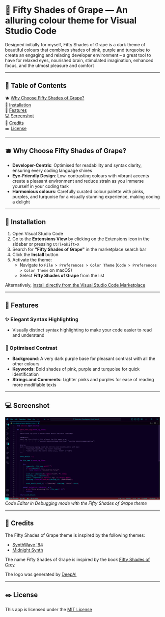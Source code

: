 # 🍇 Fifty Shades of Grape — An alluring colour theme for Visual Studio Code

Designed initially for myself, Fifty Shades of Grape is a dark theme of beautiful colours that combines shades of pink, purple and turquoise to create an engaging and relaxing developer environment – a great tool to have for relaxed eyes, nourished brain, stimulated imagination, enhanced focus, and the utmost pleasure and comfort

---

## 📜 Table of Contents

🫐 [ Why Choose Fifty Shades of Grape?](#why-choose-fifty-shades-of-grape)  
🔧 [Installation](#installation)  
🍓 [Features](#features)  
💻 [Screenshot](#screenshot)  
👏 [Credits](#credits)  
✒️ [License](#license)

---

## 🫐 Why Choose Fifty Shades of Grape?

- **Developer-Centric**: Optimised for readability and syntax clarity, ensuring every coding language shines
- **Eye-Friendly Design**: Low-contrasting colours with vibrant accents create a pleasant environment and reduce strain as you immerse yourself in your coding task
- **Harmonious colours**: Carefully curated colour palette with pinks, purples, and turquoise for a visually stunning experience, making coding a delight

---

## 🔧 Installation

1. Open Visual Studio Code
2. Go to the **Extensions View** by clicking on the Extensions icon in the sidebar or pressing `Ctrl+Shift+X`
3. Search for **"Fifty Shades of Grape"** in the marketplace search bar
4. Click the **Install** button
5. Activate the theme:
   - Navigate to `File > Preferences > Color Theme` (`Code > Preferences > Color Theme` on macOS)
   - Select **Fifty Shades of Grape** from the list

Alternatively, [install directly from the Visual Studio Code Marketplace](https://marketplace.visualstudio.com/)

---

## 🍓 Features

### ✨ Elegant Syntax Highlighting
* Visually distinct syntax highlighting to make your code easier to read and understand

### 🎨 Optimised Contrast
- **Background**: A very dark purple base for pleasant contrast with all the other colours 
- **Keywords**: Bold shades of pink, purple and turquoise for quick identification
- **Strings and Comments**: Lighter pinks and purples for ease of reading more modifiable texts

---

## 💻 Screenshot

![Screenshot of code editor in Debugging mode with the Fifty Shades of Grape theme in use](https://raw.githubusercontent.com/ChenYefet/fifty-shades-of-grape/refs/heads/master/images/readme_screenshot.png)
*Code Editor in Debugging mode with the Fifty Shades of Grape theme*

---

## 👏 Credits

The Fifty Shades of Grape theme is inspired by the following themes:
* [SynthWave '84](https://marketplace.visualstudio.com/items?itemName=RobbOwen.synthwave-vscode)
* [Midnight Synth](https://marketplace.visualstudio.com/items?itemName=ekelley.midnight-synth)

The name Fifty Shades of Grape is inspired by the book [Fifty Shades of Grey](https://en.wikipedia.org/wiki/Fifty_Shades_of_Grey)

The logo was generated by [DeepAI](https://deepai.org/machine-learning-model/text2img)

---

## ✒️ License

This app is licensed under the [MIT License](https://github.com/ChenYefet/fifty-shades-of-grape/blob/master/LICENSE.md)

